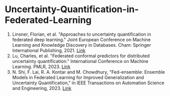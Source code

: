 # Uncertainty-Quantification-in-Federated-Learning
1. Linsner, Florian, et al. "Approaches to uncertainty quantification in federated deep learning." Joint European Conference on Machine Learning and Knowledge Discovery in Databases. Cham: Springer International Publishing, 2021. [Link](https://link.springer.com/chapter/10.1007/978-3-030-93736-2_12)
2. Lu, Charles, et al. "Federated conformal predictors for distributed uncertainty quantification." International Conference on Machine Learning. PMLR, 2023. [Link](https://proceedings.mlr.press/v202/lu23i.html)
3. N. Shi, F. Lai, R. A. Kontar and M. Chowdhury, "Fed-ensemble: Ensemble Models in Federated Learning for Improved Generalization and Uncertainty Quantification," in IEEE Transactions on Automation Science and Engineering, 2023. [Link](https://ieeexplore.ieee.org/abstract/document/10113748) 
